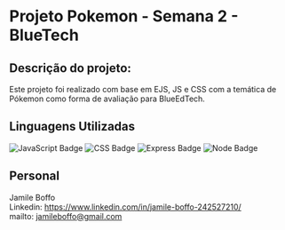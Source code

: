 # Projeto Pokemon - Semana 2 - BlueTech

## Descrição do projeto: 
Este projeto foi realizado com base em EJS, JS e CSS com a temática de Pókemon como forma de avaliação para BlueEdTech.

## Linguagens Utilizadas 
![JavaScript Badge](https://img.shields.io/badge/JavaScript-F7DF1E?style=for-the-badge&logo=javascript&logoColor=black)
![CSS Badge](https://img.shields.io/badge/CSS3-1572B6?style=for-the-badge&logo=css3&logoColor=white)
![Express Badge](https://img.shields.io/badge/Express.js-404D59?style=for-the-badge)
![Node Badge](https://img.shields.io/badge/Node.js-43853D?style=for-the-badge&logo=node.js&logoColor=white)


## Personal
Jamile Boffo <br>
Linkedin: https://www.linkedin.com/in/jamile-boffo-242527210/ <br>
mailto: jamileboffo@gmail.com
